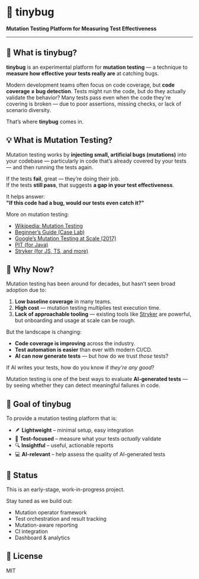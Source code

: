 # 🐞 tinybug

**Mutation Testing Platform for Measuring Test Effectiveness**

---

## 🧠 What is tinybug?

**tinybug** is an experimental platform for **mutation testing** — a technique to **measure how effective your tests really are** at catching bugs.

Modern development teams often focus on code coverage, but **code coverage ≠ bug detection**. Tests might run the code, but do they actually validate the behavior? Many tests pass even when the code they're covering is broken — due to poor assertions, missing checks, or lack of scenario diversity.

That’s where **tinybug** comes in.

## 💡 What is Mutation Testing?

Mutation testing works by **injecting small, artificial bugs (mutations)** into your codebase — particularly in code that’s already covered by your tests — and then running the tests again.

If the tests **fail**, great — they’re doing their job.  
If the tests **still pass**, that suggests **a gap in your test effectiveness**.

It helps answer:  
**"If this code had a bug, would our tests even catch it?"**

More on mutation testing:
- [Wikipedia: Mutation Testing](https://en.wikipedia.org/wiki/Mutation_testing)
- [Beginner’s Guide (Case Lab)](https://medium.com/@case_lab/mutation-testing-a-beginners-guide-41b731dc601e)
- [Google’s Mutation Testing at Scale (2017)](https://research.google/pubs/state-of-mutation-testing-at-google/)
- [PIT (for Java)](https://pitest.org/)
- [Stryker (for JS, TS, and more)](https://stryker-mutator.io/docs/)

## 🤖 Why Now?

Mutation testing has been around for decades, but hasn’t seen broad adoption due to:
1. **Low baseline coverage** in many teams.
2. **High cost** — mutation testing multiplies test execution time.
3. **Lack of approachable tooling** — existing tools like [Stryker](https://stryker-mutator.io) are powerful, but onboarding and usage at scale can be rough.

But the landscape is changing:
- **Code coverage is improving** across the industry.
- **Test automation is easier** than ever with modern CI/CD.
- **AI can now generate tests** — but how do we trust *those* tests?

If AI writes your tests, how do you know if *they're any good*?

Mutation testing is one of the best ways to evaluate **AI-generated tests** — by seeing whether they can detect meaningful failures in code.

## 🎯 Goal of tinybug

To provide a mutation testing platform that is:

- 🪶 **Lightweight** – minimal setup, easy integration  
- 🧪 **Test-focused** – measure what your tests *actually* validate  
- 🔍 **Insightful** – useful, actionable reports  
- 💻 **AI-relevant** – help assess the quality of AI-generated tests  

## 🔧 Status

This is an early-stage, work-in-progress project.

Stay tuned as we build out:
- Mutation operator framework
- Test orchestration and result tracking
- Mutation-aware reporting
- CI integration
- Dashboard & analytics

## 📄 License

MIT
